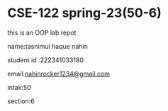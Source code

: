# CSE-122 spring-23(50-6)
this is an OOP lab repot


name:tasnimul haque nahin


student id :222341033180


email:nahinrocker1234@gmail.com


intak:50


section:6
